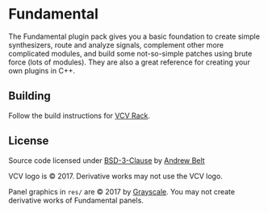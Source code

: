# Fundamental

The Fundamental plugin pack gives you a basic foundation to create simple synthesizers, route and analyze signals, complement other more complicated modules, and build some not-so-simple patches using brute force (lots of modules).
They are also a great reference for creating your own plugins in C++.

## Building

Follow the build instructions for [VCV Rack](https://github.com/VCVRack/Rack).

## License

Source code licensed under [BSD-3-Clause](LICENSE.txt) by [Andrew Belt](https://andrewbelt.name/)

VCV logo is © 2017. Derivative works may not use the VCV logo.

Panel graphics in `res/` are © 2017 by [Grayscale](http://grayscale.info/). You may not create derivative works of Fundamental panels.
